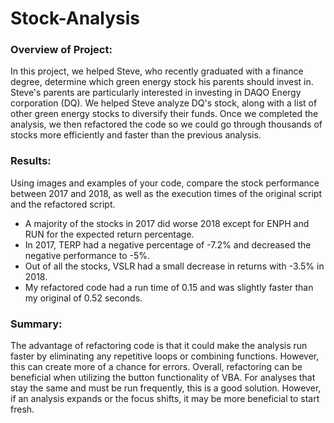 # Stock-Analysis
### Overview of Project: 
In this project, we helped Steve, who recently graduated with a finance degree, determine which green energy stock his parents should invest in. Steve's parents are particularly interested in investing in DAQO Energy corporation (DQ). We helped Steve analyze DQ's stock, along with a list of other green energy stocks to diversify their funds. Once we completed the analysis, we then refactored the code so we could go through thousands of stocks more efficiently and faster than the previous analysis. 

### Results: 
Using images and examples of your code, compare the stock performance between 2017 and 2018, as well as the execution times of the original script and the refactored script.
* A majority of the stocks in 2017 did worse 2018 except for ENPH and RUN for the expected return percentage.
* In 2017, TERP had a negative percentage of -7.2% and decreased the negative performance to -5%.
* Out of all the stocks, VSLR had a small decrease in returns with -3.5% in 2018.
* My refactored code had a run time of 0.15 and was slightly faster than my original of 0.52 seconds.

### Summary: 
The advantage of refactoring code is that it could make the analysis run faster by eliminating any repetitive loops or combining functions. However, this can create more of a chance for errors. Overall, refactoring can be beneficial when utilizing the button functionality of VBA. For analyses that stay the same and must be run frequently, this is a good solution. However, if an analysis expands or the focus shifts, it may be more beneficial to start fresh.

